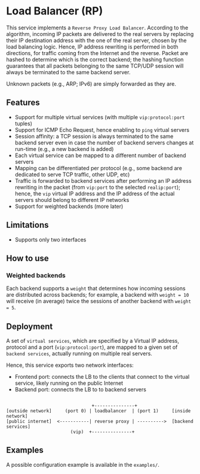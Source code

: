 # Load Balancer (RP)


This service implements a ``Reverse Proxy Load Balancer``.
According to the algorithm, incoming IP packets are delivered to the real servers by replacing their IP destination address with the one of the real server, chosen by the load balancing logic. Hence, IP address rewriting is performed in both directions, for traffic coming from the Internet and the reverse.
Packet are hashed to determine which is the correct backend; the hashing function guarantees that all packets belonging to the same TCP/UDP session will always be terminated to the same backend server.

Unknown packets (e.g., ARP; IPv6) are simply forwarded as they are.


## Features


- Support for multiple virtual services (with multiple ``vip:protocol:port`` tuples)
- Support for ICMP Echo Request, hence enabling to ``ping`` virtual servers
- Session affinity: a TCP session is always terminated to the same backend server even in case the number of backend servers changes at run-time (e.g., a new backend is added)
- Each virtual service can be mapped to a different number of backend servers
- Mapping can be differentiated per protocol (e.g., some backend are dedicated to serve TCP traffic, other UDP, etc)
- Traffic is forwarded to backend services after performing an IP address rewriting in the packet (from ``vip:port`` to the selected ``realip:port``); hence, the ``vip`` virtual IP address and the IP address of the actual servers should belong to different IP networks
- Support for weighted backends (more later)

## Limitations


- Supports only two interfaces

## How to use


### Weighted backends


Each backend supports a ``weight`` that determines how incoming sessions are distributed across backends; for example, a backend with ``weight = 10`` will receive (in average) twice the sessions of another backend with ``weight = 5``.


## Deployment


A set of ``virtual services``, which are specified by a Virtual IP address, protocol and a port (``vip:protocol:port``), are mapped to a given set of ``backend services``, actually running on multiple real servers.

Hence, this service exports two network interfaces:
- Frontend port: connects the LB to the clients that connect to the virtual service, likely running on the public Internet
- Backend port: connects the LB to to backend servers

```

                                +---------------+
[outside network]     (port 0) | loadbalancer  | (port 1)     [inside network]
[public internet]  <-----------| reverse proxy | ---------->  [backend services]
                        (vip)  +---------------+
```

## Examples


A possible configuration example is available in the ``examples/``.
